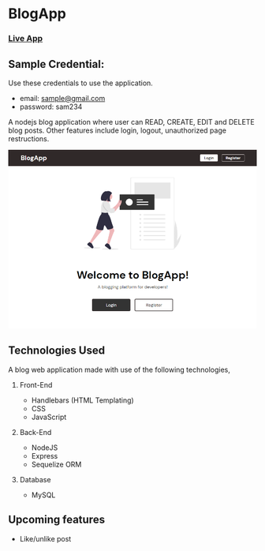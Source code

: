 # BlogApp

### [Live App](https://agile-eyrie-30726.herokuapp.com/)

## Sample Credential:

Use these credentials to use the application.

- email: sample@gmail.com
- password: sam234

A nodejs blog application where user can READ, CREATE, EDIT and DELETE blog posts. Other features include login, logout, unauthorized page restructions.

![enter image description here](https://raw.githubusercontent.com/DineshRout779/BlogApp/main/public/imgs/preview.png)

## Technologies Used

A blog web application made with use of the following technologies,

1. Front-End

   - Handlebars (HTML Templating)
   - CSS
   - JavaScript

2. Back-End

   - NodeJS
   - Express
   - Sequelize ORM

3. Database
   - MySQL

## Upcoming features

- Like/unlike post
